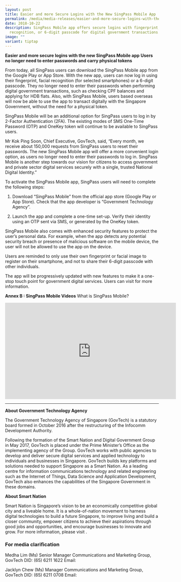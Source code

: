 ```yaml
---
layout: post
title: Easier and more Secure Logins with the New SingPass Mobile App
permalink: /media/media-releases/easier-and-more-secure-logins-with-the-new-singpass-mobile-app/
date: 2018-10-22
description: SingPass Mobile app offers secure logins with fingerprint, facial
  recognition, or 6-digit passcode for digital government transactions.🔒📱
image: ""
variant: tiptap
---
```

**Easier and more secure logins with the new SingPass Mobile app**
**Users no longer need to enter passwords and carry physical tokens**

From today, all SingPass users can download the SingPass Mobile app from the Google Play or App Store. With the new app, users can now log in using their fingerprint, facial recognition (for selected smartphones) or a 6-digit passcode. They no longer need to enter their passwords when performing digital government transactions, such as checking CPF balances and applying for HDB flats. Also, with SingPass Mobile, users based overseas will now be able to use the app to transact digitally with the Singapore Government, without the need for a physical token.

SingPass Mobile will be an additional option for SingPass users to log in by 2-Factor Authentication (2FA). The existing modes of SMS One-Time Password (OTP) and OneKey token will continue to be available to SingPass users. 

Mr Kok Ping Soon, Chief Executive, GovTech, said, “Every month, we receive about 150,000 requests from SingPass users to reset their passwords. The new SingPass Mobile app will offer a more convenient login option, as users no longer need to enter their passwords to log in. SingPass Mobile is another step towards our vision for citizens to access government and private sector digital services securely with a single, trusted National Digital Identity.”

To activate the SingPass Mobile app, SingPass users will need to complete the following steps: 

1. Download “SingPass Mobile” from the official app store (Google Play or App Store).
Check that the app developer is “Government Technology Agency”.

2. Launch the app and complete a one-time set-up.
Verify their identity using an OTP sent via SMS, or generated by the OneKey token.

SingPass Mobile also comes with enhanced security features to protect the user’s personal data. For example, when the app detects any potential security breach or presence of malicious software on the mobile device, the user will not be allowed to use the app on the device. 

Users are reminded to only use their own fingerprint or facial image to register on their smartphone, and not to share their 6-digit passcode with other individuals. 

The app will be progressively updated with new features to make it a one-stop touch point for government digital services. Users can visit  for more information.

**Annex B : SingPass Mobile Videos**
What is SingPass Mobile?
<div class="bp-youtube">
<iframe width="560" height="315" src="https://www.youtube.com/embed/dDrqT64ydd0" frameborder="0" allow="accelerometer; autoplay; encrypted-media; gyroscope; picture-in-picture" allowfullscreen=""></iframe>
</div>

---

**About Government Technology Agency**

The Government Technology Agency of Singapore (GovTech) is a statutory board formed in October 2016 after the restructuring of the Infocomm Development Authority. 

Following the formation of the Smart Nation and Digital Government Group in May 2017, GovTech is placed under the Prime Minister’s Office as the implementing agency of the Group. GovTech works with public agencies to develop and deliver secure digital services and applied technology to individuals and businesses in Singapore. GovTech builds key platforms and solutions needed to support Singapore as a Smart Nation. As a leading centre for information communications technology and related engineering such as the Internet of Things, Data Science and Application Development, GovTech also enhances the capabilities of the Singapore Government in these domains. 

**About Smart Nation**

Smart Nation is Singapore’s vision to be an economically competitive global city and a liveable home. It is a whole-of-nation movement to harness digital technologies to build a future Singapore, to improve living and build a closer community, empower citizens to achieve their aspirations through good jobs and opportunities, and encourage businesses to innovate and grow. For more information, please visit .

### **For media clarification** ###
Medha Lim (Ms)
Senior Manager
Communications and Marketing Group, GovTech
DID: (65) 6211 1622
Email: 

Jacklyn Chew (Ms)
Manager
Communications and Marketing Group, GovTech
DID: (65) 6211 0708
Email: